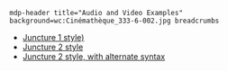 `mdp-header title="Audio and Video Examples" background=wc:Cinémathèque_333-6-002.jpg breadcrumbs`

- [Juncture 1 style)](audio-video-j1)
- [Juncture 2 style](audio-video-j2)
- [Juncture 2 style, with alternate syntax](audio-video-mdp)
